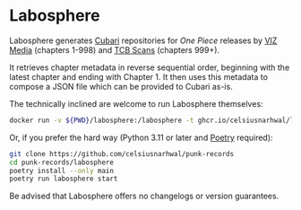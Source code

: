 # Labosphere

Labosphere generates [Cubari](https://cubari.moe) repositories for *One Piece* releases by [VIZ Media](https://viz.com) (chapters 1-998)
and [TCB Scans](https://tcbscans.com) (chapters 999+).

It retrieves chapter metadata in reverse sequential order, beginning with the latest chapter and ending with Chapter 1.
It then uses this metadata to compose a JSON file which can be provided to Cubari as-is.

The technically inclined are welcome to run Labosphere themselves:

```bash
docker run -v ${PWD}/labosphere:/labosphere -t ghcr.io/celsiusnarhwal/labosphere:latest
```

Or, if you prefer the hard way (Python 3.11 or later and [Poetry](https://python-poetry.org) required):

```bash
git clone https://github.com/celsiusnarhwal/punk-records
cd punk-records/labosphere
poetry install --only main
poetry run labosphere start
```

Be advised that Labosphere offers no changelogs or version guarantees.